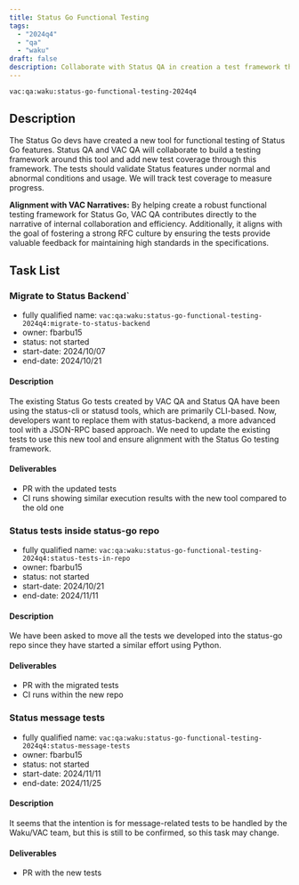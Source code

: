 ```yaml
---
title: Status Go Functional Testing
tags:
  - "2024q4"
  - "qa"
  - "waku"  
draft: false  
description: Collaborate with Status QA in creation a test framework that uses status-backend to do functional testing for status go
---
```


`vac:qa:waku:status-go-functional-testing-2024q4`

## Description

The Status Go devs have created a new tool for functional testing of Status Go features. Status QA and VAC QA will collaborate to build a testing framework around this tool and add new test coverage through this framework. The tests should validate Status features under normal and abnormal conditions and usage. We will track test coverage to measure progress.

**Alignment with VAC Narratives:**
By helping create a robust functional testing framework for Status Go, VAC QA contributes directly to the narrative of internal collaboration and efficiency. Additionally, it aligns with the goal of fostering a strong RFC culture by ensuring the tests provide valuable feedback for maintaining high standards in the specifications.

## Task List

### Migrate to Status Backend`

* fully qualified name: `vac:qa:waku:status-go-functional-testing-2024q4:migrate-to-status-backend`
* owner: fbarbu15
* status: not started
* start-date: 2024/10/07
* end-date: 2024/10/21

#### Description 
The existing Status Go tests created by VAC QA and Status QA have been using the status-cli or statusd tools, which are primarily CLI-based. Now, developers want to replace them with status-backend, a more advanced tool with a JSON-RPC based approach. We need to update the existing tests to use this new tool and ensure alignment with the Status Go testing framework.

#### Deliverables 
* PR with the updated tests
* CI runs showing similar execution results with the new tool compared to the old one

### Status tests inside status-go repo

* fully qualified name: `vac:qa:waku:status-go-functional-testing-2024q4:status-tests-in-repo`
* owner: fbarbu15
* status: not started
* start-date: 2024/10/21
* end-date: 2024/11/11

#### Description
We have been asked to move all the tests we developed into the status-go repo since they have started a similar effort using Python.

#### Deliverables
* PR with the migrated tests  
* CI runs within the new repo

### Status message tests

* fully qualified name: `vac:qa:waku:status-go-functional-testing-2024q4:status-message-tests`
* owner: fbarbu15
* status: not started
* start-date: 2024/11/11
* end-date: 2024/11/25

#### Description
It seems that the intention is for message-related tests to be handled by the Waku/VAC team, but this is still to be confirmed, so this task may change.

#### Deliverables
* PR with the new tests
